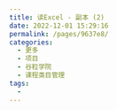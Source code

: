 ```yaml
---
title: 读Excel - 副本 (2)
date: 2022-12-01 15:29:16
permalink: /pages/9637e8/
categories:
  - 更多
  - 项目
  - 谷粒学院
  - 课程类目管理
tags:
  - 
---
```

